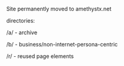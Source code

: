 Site permanently moved to amethystx.net

directories:

/a/ - archive

/b/ - business/non-internet-persona-centric

/r/ - reused page elements
